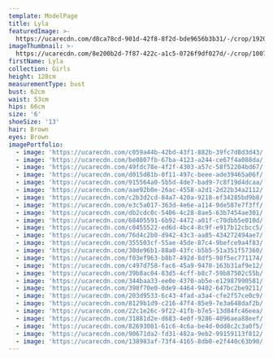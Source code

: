 ```yaml
---
template: ModelPage
title: Lyla
featuredImage: >-
  https://ucarecdn.com/d8ca78cd-901d-42f8-8f2d-bde9656b3b31/-/crop/1920x703/0,28/-/preview/
imageThumbnail: >-
  https://ucarecdn.com/8e200b2d-7f87-422c-a1c5-0726f9df027d/-/crop/1007x1103/482,0/-/preview/
firstName: Lyla
collection: Girls
height: 128cm
measurementType: bust
bust: 62cm
waist: 53cm
hips: 66cm
size: '6'
shoeSize: '13'
hair: Brown
eyes: Brown
imagePortfolio:
  - image: 'https://ucarecdn.com/c059a44b-42bd-43f1-882b-39fc7d8d3d43/'
  - image: 'https://ucarecdn.com/be0807fb-67ba-4123-a244-ce67f4a088da/'
  - image: 'https://ucarecdn.com/49fdc78e-4f2f-4303-a57c-58f52204bd67/'
  - image: 'https://ucarecdn.com/d015d81b-0f11-497c-beee-ade39465a06f/'
  - image: 'https://ucarecdn.com/915564a0-5b5d-4de7-bad9-7c8f19d4dcaa/'
  - image: 'https://ucarecdn.com/aae92b0e-26ac-4558-a2d1-2d22b34a2112/'
  - image: 'https://ucarecdn.com/c2b3d2cd-84a7-420a-9218-ef34285bd9b8/'
  - image: 'https://ucarecdn.com/e3c5a017-363d-4e6e-a114-9de587e7f3ff/'
  - image: 'https://ucarecdn.com/db2cdc0c-5406-4c28-8ae5-63b7454ae301/'
  - image: 'https://ucarecdn.com/68405591-6b92-4472-a01f-c70dbb5e010d/'
  - image: 'https://ucarecdn.com/c0455522-ed6d-4bc4-8c9f-e917b12cbcc5/'
  - image: 'https://ucarecdn.com/76d4c2b0-d942-43c3-aa85-434272494ae7/'
  - image: 'https://ucarecdn.com/355503cf-55ae-45de-87c4-9befce9a4f83/'
  - image: 'https://ucarecdn.com/30de96b1-88a0-43fc-b5b5-51a351f57360/'
  - image: 'https://ucarecdn.com/f03ef963-b8b7-492d-8df5-98f5ec771174/'
  - image: 'https://ucarecdn.com/c497d758-fac6-45a9-9478-163b31af9e12/'
  - image: 'https://ucarecdn.com/39b8ac04-83d5-4cff-b8c7-59b87502c55b/'
  - image: 'https://ucarecdn.com/344baa33-ee0e-4370-ab5e-e12987990581/'
  - image: 'https://ucarecdn.com/398f70e0-0de9-4464-9402-647bc2be9211/'
  - image: 'https://ucarecdn.com/203d9533-6c43-4fad-a3a4-cfe2f57ce0c9/'
  - image: 'https://ucarecdn.com/8129b1d9-c216-47f4-85e9-7e3a648daf2b/'
  - image: 'https://ucarecdn.com/22c1e26c-9f22-41fb-b7e5-13d84fc46eea/'
  - image: 'https://ucarecdn.com/31881d2e-d683-4e0f-9286-4096aea88eef/'
  - image: 'https://ucarecdn.com/82693001-61c6-4c6a-be4d-0dd8c2c3a0f5/'
  - image: 'https://ucarecdn.com/90671da2-fd31-482a-9eb2-99159113f812/'
  - image: 'https://ucarecdn.com/138983af-73f4-4165-8db0-e2f440c63b90/'
---
```


